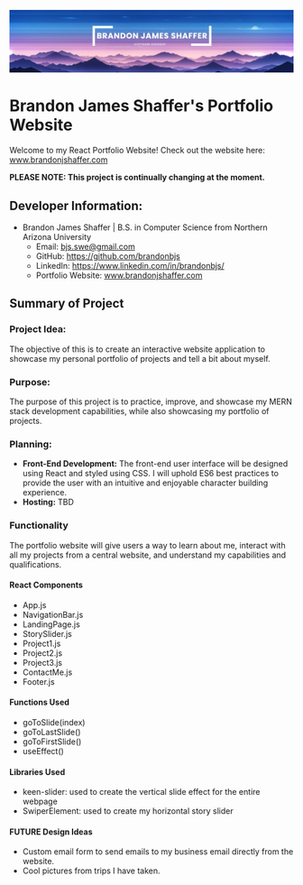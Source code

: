 ![Alt Text](https://github.com/brandonbjs/bjshaf-portfolio/blob/main/public/images/background_banner1.jpg)

# Brandon James Shaffer's Portfolio Website

Welcome to my React Portfolio Website! Check out the website here: www.brandonjshaffer.com

**PLEASE NOTE: This project is continually changing at the moment.**

## Developer Information:

-   Brandon James Shaffer | B.S. in Computer Science from Northern Arizona University
    -   Email: bjs.swe@gmail.com
    -   GitHub: https://github.com/brandonbjs
    -   LinkedIn: https://www.linkedin.com/in/brandonbjs/
    -   Portfolio Website: www.brandonjshaffer.com

## Summary of Project

### Project Idea:

The objective of this is to create an interactive website application to showcase my personal portfolio of projects and tell a bit about myself.

### Purpose:

The purpose of this project is to practice, improve, and showcase my MERN stack development capabilities, while also showcasing my portfolio of projects.

### Planning:

-   **Front-End Development:** The front-end user interface will be designed using React and styled using CSS. I will uphold ES6 best practices to provide the user with an intuitive and enjoyable character building experience.
-   **Hosting:** TBD

### Functionality

The portfolio website will give users a way to learn about me, interact with all my projects from a central website, and understand my capabilities and qualifications.

#### React Components

-   App.js
-   NavigationBar.js
-   LandingPage.js
-   StorySlider.js
-   Project1.js
-   Project2.js
-   Project3.js
-   ContactMe.js
-   Footer.js

#### Functions Used

-   goToSlide(index)
-   goToLastSlide()
-   goToFirstSlide()
-   useEffect()

#### Libraries Used

-   keen-slider: used to create the vertical slide effect for the entire webpage
-   SwiperElement: used to create my horizontal story slider

#### FUTURE Design Ideas

-   Custom email form to send emails to my business email directly from the website.
-   Cool pictures from trips I have taken.
